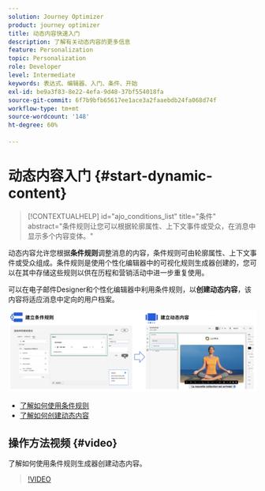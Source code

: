 ```yaml
---
solution: Journey Optimizer
product: journey optimizer
title: 动态内容快速入门
description: 了解有关动态内容的更多信息
feature: Personalization
topic: Personalization
role: Developer
level: Intermediate
keywords: 表达式、编辑器、入门、条件、开始
exl-id: be9a3f83-8e22-4efa-9d48-37bf554018fa
source-git-commit: 6f7b9bfb65617ee1ace3a2faaebdb24fa068d74f
workflow-type: tm+mt
source-wordcount: '148'
ht-degree: 60%

---
```


# 动态内容入门 {#start-dynamic-content}

>[!CONTEXTUALHELP]
>id="ajo_conditions_list"
>title="条件"
>abstract="条件规则让您可以根据轮廓属性、上下文事件或受众，在消息中显示多个内容变体。"

动态内容允许您根据&#x200B;**条件规则**&#x200B;调整消息的内容，条件规则可由轮廓属性、上下文事件或受众组成。条件规则是使用个性化编辑器中的可视化规则生成器创建的，您可以在其中存储这些规则以供在历程和营销活动中进一步重复使用。

可以在电子邮件Designer和个性化编辑器中利用条件规则，以&#x200B;**创建动态内容**，该内容将适应消息中定向的用户档案。

![](assets/conditions-overview.png)

* [了解如何使用条件规则](create-conditions.md)
* [了解如何创建动态内容](dynamic-content.md)

## 操作方法视频 {#video}

了解如何使用条件规则生成器创建动态内容。

>[!VIDEO](https://video.tv.adobe.com/v/3413669?captions=chi_hans&quality=12)
